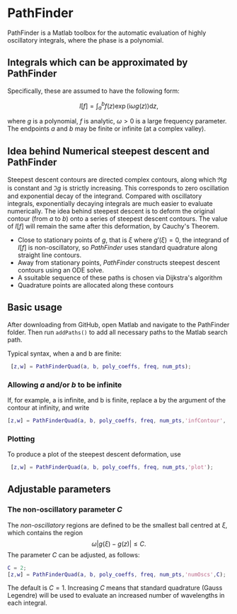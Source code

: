 # PathFinder

PathFinder is a Matlab toolbox for the automatic evaluation of highly oscillatory integrals, where the phase is a polynomial.

## Integrals which can be approximated by PathFinder
Specifically, these are assumed to have the following form:

$$
I[f] = \int_{a}^b f(z)\exp(\mathrm{i}\omega g(z)) \mathrm{d}z,
$$

where $g$ is a polynomial, $f$ is analytic, $\omega>0$ is a large frequency parameter. The endpoints $a$ and $b$ may be finite or infinite (at a complex valley).

## Idea behind Numerical steepest descent and PathFinder

Steepest descent contours are directed complex contours, along which $\Re g$ is constant and $\Im g$ is strictly increasing. This corresponds to zero oscillation and exponential decay of the integrand. Compared with oscillatory integrals, exponentially decaying integrals are much easier to evaluate numerically. The idea behind steepest descent is to deform the original contour (from $a$ to $b$) onto a series of steepest descent contours. The value of $I[f]$ will remain the same after this deformation, by Cauchy's Theorem.

* Close to stationary points of $g$, that is $\xi$ where $g'(\xi)=0$, the integrand of $I[f]$ is non-oscillatory, so *PathFinder* uses standard quadrature along straight line contours.
* Away from stationary points, *PathFinder* constructs steepest descent contours using an ODE solve.
* A ssuitable sequence of these paths is chosen via Dijkstra's algorithm
* Quadrature points are allocated along these contours

## Basic usage

After downloading from GitHub, open Matlab and navigate to the PathFinder folder. Then run ```addPaths()``` to add all necessary paths to the Matlab search path.

Typical syntax, when a and b are finite:
```matlab
 [z,w] = PathFinderQuad(a, b, poly_coeffs, freq, num_pts);
 ```
 ### Allowing $a$ and/or $b$ to be infinite
 If, for example, a is infinite, and b is finite, replace a by the argument of the contour at infinity, and write
 ```matlab
 [z,w] = PathFinderQuad(a, b, poly_coeffs, freq, num_pts,'infContour', [true false]);
 ```

 ### Plotting
 To produce a plot of the steepest descent deformation, use
```matlab
 [z,w] = PathFinderQuad(a, b, poly_coeffs, freq, num_pts,'plot');
 ```

 ## Adjustable parameters

### The non-oscillatory parameter $C$
 The _non-oscillatory_ regions are defined to be the smallest ball centred at $\xi$, which contains the region $$\omega|g(\xi)-g(z)|\leq C.$$ The parameter $C$ can be adjusted, as follows:
 ```matlab
 C = 2;
 [z,w] = PathFinderQuad(a, b, poly_coeffs, freq, num_pts,'numOscs',C);
 ```
 The default is $C=1$. Increasing $C$ means that standard quadrature (Gauss Legendre) will be used to evaluate an increased number of wavelengths in each integral.
